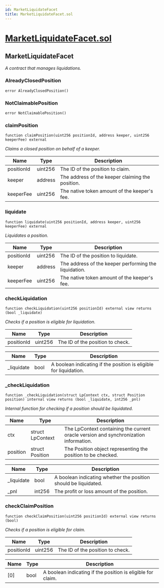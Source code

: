 ```yaml
---
id: MarketLiquidateFacet
title: MarketLiquidateFacet.sol
---
```

# [MarketLiquidateFacet.sol](https://github.com/chromatic-protocol/contracts/tree/main/contracts/core/facets/market/MarketLiquidateFacet.sol)

## MarketLiquidateFacet

_A contract that manages liquidations._

### AlreadyClosedPosition

```solidity
error AlreadyClosedPosition()
```

### NotClaimablePosition

```solidity
error NotClaimablePosition()
```

### claimPosition

```solidity
function claimPosition(uint256 positionId, address keeper, uint256 keeperFee) external
```

_Claims a closed position on behalf of a keeper._

| Name | Type | Description |
| ---- | ---- | ----------- |
| positionId | uint256 | The ID of the position to claim. |
| keeper | address | The address of the keeper claiming the position. |
| keeperFee | uint256 | The native token amount of the keeper's fee. |

### liquidate

```solidity
function liquidate(uint256 positionId, address keeper, uint256 keeperFee) external
```

_Liquidates a position._

| Name | Type | Description |
| ---- | ---- | ----------- |
| positionId | uint256 | The ID of the position to liquidate. |
| keeper | address | The address of the keeper performing the liquidation. |
| keeperFee | uint256 | The native token amount of the keeper's fee. |

### checkLiquidation

```solidity
function checkLiquidation(uint256 positionId) external view returns (bool _liquidate)
```

_Checks if a position is eligible for liquidation._

| Name | Type | Description |
| ---- | ---- | ----------- |
| positionId | uint256 | The ID of the position to check. |

| Name | Type | Description |
| ---- | ---- | ----------- |
| _liquidate | bool | A boolean indicating if the position is eligible for liquidation. |

### _checkLiquidation

```solidity
function _checkLiquidation(struct LpContext ctx, struct Position position) internal view returns (bool _liquidate, int256 _pnl)
```

_Internal function for checking if a position should be liquidated._

| Name | Type | Description |
| ---- | ---- | ----------- |
| ctx | struct LpContext | The LpContext containing the current oracle version and synchronization information. |
| position | struct Position | The Position object representing the position to be checked. |

| Name | Type | Description |
| ---- | ---- | ----------- |
| _liquidate | bool | A boolean indicating whether the position should be liquidated. |
| _pnl | int256 | The profit or loss amount of the position. |

### checkClaimPosition

```solidity
function checkClaimPosition(uint256 positionId) external view returns (bool)
```

_Checks if a position is eligible for claim._

| Name | Type | Description |
| ---- | ---- | ----------- |
| positionId | uint256 | The ID of the position to check. |

| Name | Type | Description |
| ---- | ---- | ----------- |
| [0] | bool | A boolean indicating if the position is eligible for claim. |

